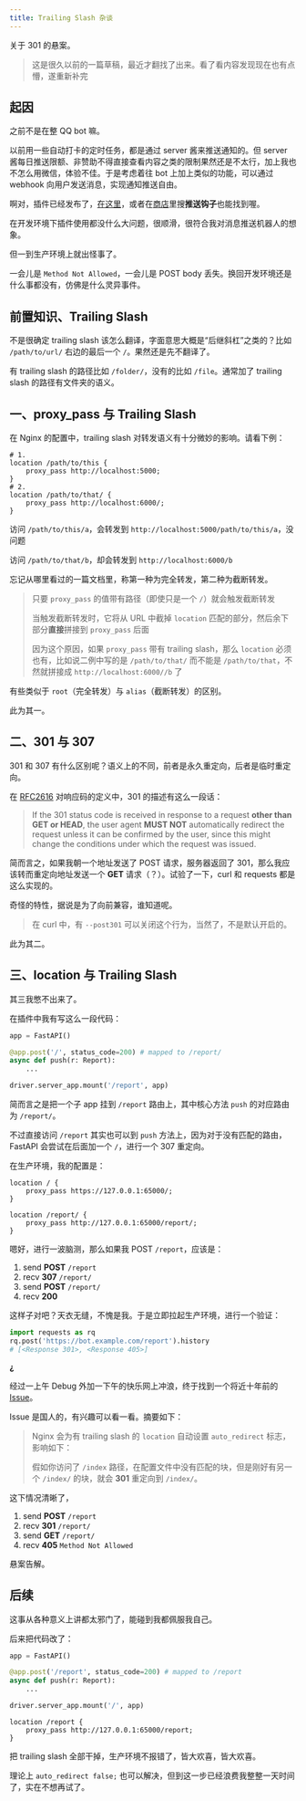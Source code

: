 ```yaml
---
title: Trailing Slash 杂谈
---
```


关于 301 的悬案。

<!--truncate-->

> 这是很久以前的一篇草稿，最近才翻找了出来。看了看内容发现现在也有点懵，遂重新补完

## 起因

之前不是在整 QQ bot 嘛。

以前用一些自动打卡的定时任务，都是通过 server 酱来推送通知的。但 server 酱每日推送限额、非赞助不得直接查看内容之类的限制果然还是不太行，加上我也不怎么用微信，体验不佳。于是考虑着往 bot 上加上类似的功能，可以通过 webhook 向用户发送消息，实现通知推送自由。

啊对，插件已经发布了，[在这里](https://github.com/syrinka/nonebot-plugin-report)，或者在[商店](https://v2.nonebot.dev/store)里搜**推送钩子**也能找到喔。

在开发环境下插件使用都没什么大问题，很顺滑，很符合我对消息推送机器人的想象。

但一到生产环境上就出怪事了。

一会儿是 `Method Not Allowed`，一会儿是 POST body 丢失。换回开发环境还是什么事都没有，仿佛是什么灵异事件。

## 前置知识、Trailing Slash

不是很确定 trailing slash 该怎么翻译，字面意思大概是“后继斜杠”之类的？比如 `/path/to/url/` 右边的最后一个 `/`。果然还是先不翻译了。

有 trailing slash 的路径比如 `/folder/`，没有的比如 `/file`。通常加了 trailing slash 的路径有文件夹的语义。

## 一、proxy_pass 与 Trailing Slash

在 Nginx 的配置中，trailing slash 对转发语义有十分微妙的影响。请看下例：

```nginx
# 1.
location /path/to/this {
    proxy_pass http://localhost:5000;
}
# 2.
location /path/to/that/ {
    proxy_pass http://localhost:6000/;
}
```

访问 `/path/to/this/a`，会转发到 `http://localhost:5000/path/to/this/a`，没问题

访问 `/path/to/that/b`，却会转发到 `http://localhost:6000/b`

忘记从哪里看过的一篇文档里，称第一种为完全转发，第二种为截断转发。

> 只要 `proxy_pass` 的值带有路径（即使只是一个 `/`）就会触发截断转发
>
> 当触发截断转发时，它将从 URL 中截掉 `location` 匹配的部分，然后余下部分**直接**拼接到 `proxy_pass` 后面
>
> 因为这个原因，如果 `proxy_pass` 带有 trailing slash，那么 `location` 必须也有，比如说二例中写的是 `/path/to/that/` 而不能是 `/path/to/that`，不然就拼接成 `http://localhost:6000//b` 了

有些类似于 `root`（完全转发）与 `alias`（截断转发）的区别。

此为其一。

## 二、301 与 307

301 和 307 有什么区别呢？语义上的不同，前者是永久重定向，后者是临时重定向。

在 [RFC2616](https://www.w3.org/Protocols/rfc2616/rfc2616-sec10.html) 对响应码的定义中，301 的描述有这么一段话：

> If the 301 status code is received in response to a request **other than GET or HEAD**, the user agent **MUST NOT** automatically redirect the request unless it can be confirmed by the user, since this might change the conditions under which the request was issued.

简而言之，如果我朝一个地址发送了 POST 请求，服务器返回了 301，那么我应该转而重定向地址发送一个 **GET** 请求（？）。试验了一下，curl 和 requests 都是这么实现的。

奇怪的特性，据说是为了向前兼容，谁知道呢。

> 在 curl 中，有 `--post301` 可以关闭这个行为，当然了，不是默认开启的。

此为其二。

## 三、location 与 Trailing Slash

其三我憋不出来了。

在插件中我有写这么一段代码：

```python
app = FastAPI()

@app.post('/', status_code=200) # mapped to /report/
async def push(r: Report):
    ...

driver.server_app.mount('/report', app)
```

简而言之是把一个子 app 挂到 `/report` 路由上，其中核心方法 `push` 的对应路由为 `/report/`。

不过直接访问 `/report` 其实也可以到 `push` 方法上，因为对于没有匹配的路由，FastAPI 会尝试在后面加一个 `/`，进行一个 307 重定向。

在生产环境，我的配置是：

```nginx
location / {
    proxy_pass https://127.0.0.1:65000/;
}

location /report/ {
    proxy_pass http://127.0.0.1:65000/report/;
}
```

嗯好，进行一波脑测，那么如果我 POST `/report`，应该是：

1. send **POST** `/report`
2. recv **307** `/report/`
3. send **POST** `/report/`
4. recv **200**

这样子对吧？天衣无缝，不愧是我。于是立即拉起生产环境，进行一个验证：

```python
import requests as rq
rq.post('https://bot.example.com/report').history
# [<Response 301>, <Response 405>]
```

**¿**

经过一上午 Debug 外加一下午的快乐网上冲浪，终于找到一个将近十年前的 [Issue](https://github.com/alibaba/tengine/issues/407)。

Issue 是国人的，有兴趣可以看一看。摘要如下：

> Nginx 会为有 trailing slash 的 `location` 自动设置 `auto_redirect` 标志，影响如下：
>
> 假如你访问了 `/index` 路径，在配置文件中没有匹配的块，但是刚好有另一个 `/index/` 的块，就会 **301** 重定向到 `/index/`。

这下情况清晰了，

1. send **POST** `/report`
2. recv **301** `/report/`
3. send **GET** `/report/`
4. recv **405** `Method Not Allowed`

悬案告解。

## 后续

这事从各种意义上讲都太邪门了，能碰到我都佩服我自己。

后来把代码改了：

```python
app = FastAPI()

@app.post('/report', status_code=200) # mapped to /report
async def push(r: Report):
    ...

driver.server_app.mount('/', app)
```

```nginx
location /report {
    proxy_pass http://127.0.0.1:65000/report;
}
```

把 trailing slash 全部干掉，生产环境不报错了，皆大欢喜，皆大欢喜。

理论上 `auto_redirect false;` 也可以解决，但到这一步已经浪费我整整一天时间了，实在不想再试了。
